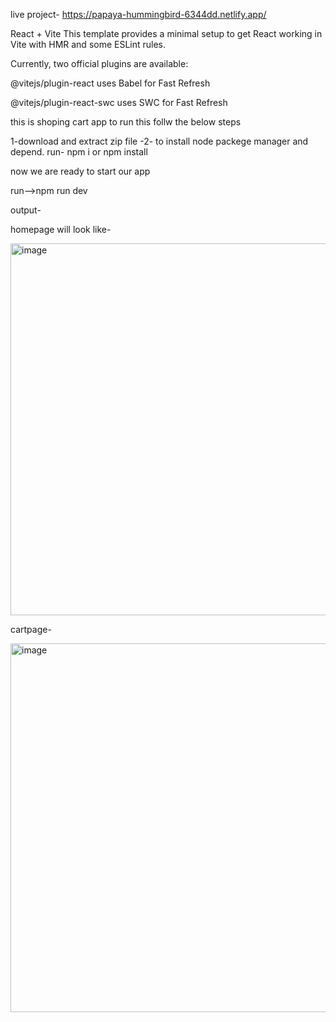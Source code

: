 
live project- https://papaya-hummingbird-6344dd.netlify.app/

React + Vite
This template provides a minimal setup to get React working in Vite with HMR and some ESLint rules.

Currently, two official plugins are available:

@vitejs/plugin-react uses Babel for Fast Refresh

@vitejs/plugin-react-swc uses SWC for Fast Refresh

this is shoping cart app to run this follw the below steps

1-download and extract zip file -2- to install node packege manager and depend. run- npm i or npm install

now we are ready to start our app

run-->npm run dev

output-

homepage will look like-

<img width="595" alt="image" src="https://github.com/ayushmit0/shoping-cart/assets/88946170/eeb4b990-08ef-49dc-89b9-5915096e6de2">

cartpage- 

<img width="590" alt="image" src="https://github.com/ayushmit0/shoping-cart/assets/88946170/e06c39c8-c3e6-4aeb-917c-26d234acc9c0">

